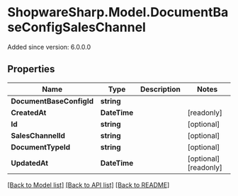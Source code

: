 # ShopwareSharp.Model.DocumentBaseConfigSalesChannel
Added since version: 6.0.0.0

## Properties

Name | Type | Description | Notes
------------ | ------------- | ------------- | -------------
**DocumentBaseConfigId** | **string** |  | 
**CreatedAt** | **DateTime** |  | [readonly] 
**Id** | **string** |  | [optional] 
**SalesChannelId** | **string** |  | [optional] 
**DocumentTypeId** | **string** |  | [optional] 
**UpdatedAt** | **DateTime** |  | [optional] [readonly] 

[[Back to Model list]](../../README.md#documentation-for-models) [[Back to API list]](../../README.md#documentation-for-api-endpoints) [[Back to README]](../../README.md)

